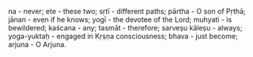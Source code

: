 na - never; ete - these two; sṛtī - different paths; pārtha - O son of Pṛthā; jānan - even if he knows; yogī - the devotee of the Lord; muhyati - is bewildered; kaścana - any; tasmāt - therefore; sarveṣu kāleṣu - always; yoga-yuktaḥ - engaged in Kṛṣṇa consciousness; bhava - just become; arjuna - O Arjuna.